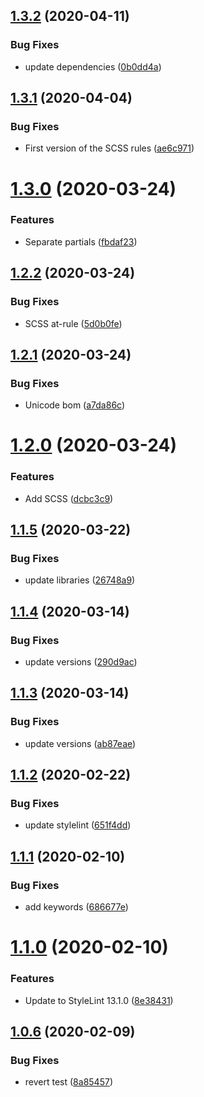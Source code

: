 ## [1.3.2](https://github.com/bfmatei/stylelint-config/compare/v1.3.1...v1.3.2) (2020-04-11)


### Bug Fixes

* update dependencies ([0b0dd4a](https://github.com/bfmatei/stylelint-config/commit/0b0dd4aa60c865ba9c79233bb907733ee63b8214))

## [1.3.1](https://github.com/bfmatei/stylelint-config/compare/v1.3.0...v1.3.1) (2020-04-04)


### Bug Fixes

* First version of the SCSS rules ([ae6c971](https://github.com/bfmatei/stylelint-config/commit/ae6c971f98d083b0f2ed69d932cda7186412cc4f))

# [1.3.0](https://github.com/bfmatei/stylelint-config/compare/v1.2.2...v1.3.0) (2020-03-24)


### Features

* Separate partials ([fbdaf23](https://github.com/bfmatei/stylelint-config/commit/fbdaf236257623a1dec6f2a9c21713ad0de54a2a))

## [1.2.2](https://github.com/bfmatei/stylelint-config/compare/v1.2.1...v1.2.2) (2020-03-24)


### Bug Fixes

* SCSS at-rule ([5d0b0fe](https://github.com/bfmatei/stylelint-config/commit/5d0b0fefba97e4ad6b96957160b562b904f79266))

## [1.2.1](https://github.com/bfmatei/stylelint-config/compare/v1.2.0...v1.2.1) (2020-03-24)


### Bug Fixes

* Unicode bom ([a7da86c](https://github.com/bfmatei/stylelint-config/commit/a7da86c7638458d8f2fd1b00c1498711b18ac6d6))

# [1.2.0](https://github.com/bfmatei/stylelint-config/compare/v1.1.5...v1.2.0) (2020-03-24)


### Features

* Add SCSS ([dcbc3c9](https://github.com/bfmatei/stylelint-config/commit/dcbc3c9216e51bc49bc6e8662a30c6ed9c8e013c))

## [1.1.5](https://github.com/bfmatei/stylelint-config/compare/v1.1.4...v1.1.5) (2020-03-22)


### Bug Fixes

* update libraries ([26748a9](https://github.com/bfmatei/stylelint-config/commit/26748a966df3522b62eb0c142e571db46334749e))

## [1.1.4](https://github.com/bfmatei/stylelint-config/compare/v1.1.3...v1.1.4) (2020-03-14)


### Bug Fixes

* update versions ([290d9ac](https://github.com/bfmatei/stylelint-config/commit/290d9ac4bfe487e5742b32b05707891c68590440))

## [1.1.3](https://github.com/bfmatei/stylelint-config/compare/v1.1.2...v1.1.3) (2020-03-14)


### Bug Fixes

* update versions ([ab87eae](https://github.com/bfmatei/stylelint-config/commit/ab87eae708bb0f096786196c13029e5f7c532446))

## [1.1.2](https://github.com/bfmatei/stylelint-config/compare/v1.1.1...v1.1.2) (2020-02-22)


### Bug Fixes

* update stylelint ([651f4dd](https://github.com/bfmatei/stylelint-config/commit/651f4dd1d49abc6e95eac7bbc54544d27bc26a93))

## [1.1.1](https://github.com/bfmatei/stylelint-config/compare/v1.1.0...v1.1.1) (2020-02-10)


### Bug Fixes

* add keywords ([686677e](https://github.com/bfmatei/stylelint-config/commit/686677e80b7c5eaa38b04923c1fd028b3f1158cf))

# [1.1.0](https://github.com/bfmatei/stylelint-config/compare/v1.0.6...v1.1.0) (2020-02-10)


### Features

* Update to StyleLint 13.1.0 ([8e38431](https://github.com/bfmatei/stylelint-config/commit/8e3843103babe92cfd9c58c414f966f4b4d639b0))

## [1.0.6](https://github.com/bfmatei/stylelint-config/compare/v1.0.5...v1.0.6) (2020-02-09)


### Bug Fixes

* revert test ([8a85457](https://github.com/bfmatei/stylelint-config/commit/8a85457226a3e08e48378c0b5515bb5b3419081e))
